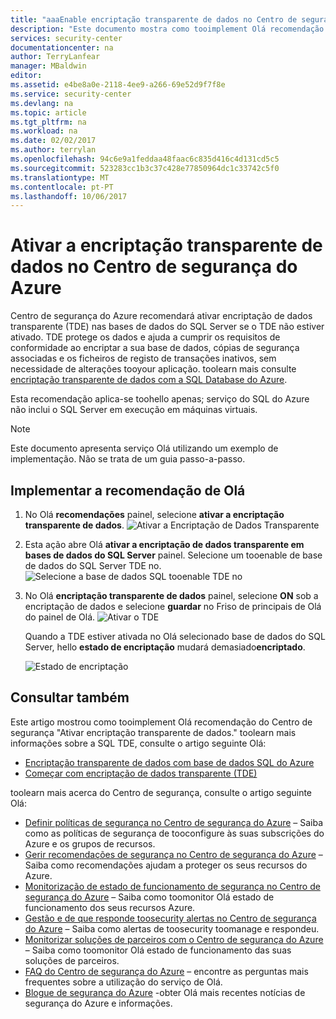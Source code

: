 ```yaml
---
title: "aaaEnable encriptação transparente de dados no Centro de segurança do Azure | Microsoft Docs"
description: "Este documento mostra como tooimplement Olá recomendação do Centro de segurança do Azure * * ativar transparente dados encriptação * *."
services: security-center
documentationcenter: na
author: TerryLanfear
manager: MBaldwin
editor: 
ms.assetid: e4be8a0e-2118-4ee9-a266-69e52d9f7f8e
ms.service: security-center
ms.devlang: na
ms.topic: article
ms.tgt_pltfrm: na
ms.workload: na
ms.date: 02/02/2017
ms.author: terrylan
ms.openlocfilehash: 94c6e9a1feddaa48faac6c835d416c4d131cd5c5
ms.sourcegitcommit: 523283cc1b3c37c428e77850964dc1c33742c5f0
ms.translationtype: MT
ms.contentlocale: pt-PT
ms.lasthandoff: 10/06/2017
---
```

# <a name="enable-transparent-data-encryption-in-azure-security-center"></a>Ativar a encriptação transparente de dados no Centro de segurança do Azure
Centro de segurança do Azure recomendará ativar encriptação de dados transparente (TDE) nas bases de dados do SQL Server se o TDE não estiver ativado. TDE protege os dados e ajuda a cumprir os requisitos de conformidade ao encriptar a sua base de dados, cópias de segurança associadas e os ficheiros de registo de transações inativos, sem necessidade de alterações tooyour aplicação. toolearn mais consulte [encriptação transparente de dados com a SQL Database do Azure](https://msdn.microsoft.com/library/dn948096).

Esta recomendação aplica-se toohello apenas; serviço do SQL do Azure não inclui o SQL Server em execução em máquinas virtuais.

> [!NOTE]
> Este documento apresenta serviço Olá utilizando um exemplo de implementação.  Não se trata de um guia passo-a-passo.
>
>

## <a name="implement-hello-recommendation"></a>Implementar a recomendação de Olá
1. No Olá **recomendações** painel, selecione **ativar a encriptação transparente de dados**.
   ![Ativar a Encriptação de Dados Transparente][1]
2. Esta ação abre Olá **ativar a encriptação de dados transparente em bases de dados do SQL Server** painel. Selecione um tooenable de base de dados do SQL Server TDE no.
   ![Selecione a base de dados SQL tooenable TDE no][2]
3. No Olá **encriptação transparente de dados** painel, selecione **ON** sob a encriptação de dados e selecione **guardar** no Friso de principais de Olá do painel de Olá.
   ![Ativar o TDE][3]

   Quando a TDE estiver ativada no Olá selecionado base de dados do SQL Server, hello **estado de encriptação** mudará demasiado**encriptado**.    

   ![Estado de encriptação][4]

## <a name="see-also"></a>Consultar também
Este artigo mostrou como tooimplement Olá recomendação do Centro de segurança "Ativar encriptação transparente de dados." toolearn mais informações sobre a SQL TDE, consulte o artigo seguinte Olá:

* [Encriptação transparente de dados com base de dados SQL do Azure](https://msdn.microsoft.com/library/dn948096)
* [Começar com encriptação de dados transparente (TDE)](../sql-data-warehouse/sql-data-warehouse-encryption-tde.md)

toolearn mais acerca do Centro de segurança, consulte o artigo seguinte Olá:

* [Definir políticas de segurança no Centro de segurança do Azure](security-center-policies.md) – Saiba como as políticas de segurança de tooconfigure às suas subscrições do Azure e os grupos de recursos.
* [Gerir recomendações de segurança no Centro de segurança do Azure](security-center-recommendations.md) – Saiba como recomendações ajudam a proteger os seus recursos do Azure.
* [Monitorização de estado de funcionamento de segurança no Centro de segurança do Azure](security-center-monitoring.md) – Saiba como toomonitor Olá estado de funcionamento dos seus recursos Azure.
* [Gestão e de que responde toosecurity alertas no Centro de segurança do Azure](security-center-managing-and-responding-alerts.md) – Saiba como alertas de toosecurity toomanage e respondeu.
* [Monitorizar soluções de parceiros com o Centro de segurança do Azure](security-center-partner-solutions.md) – Saiba como toomonitor Olá estado de funcionamento das suas soluções de parceiros.
* [FAQ do Centro de segurança do Azure](security-center-faq.md) – encontre as perguntas mais frequentes sobre a utilização do serviço de Olá.
* [Blogue de segurança do Azure](http://blogs.msdn.com/b/azuresecurity/) -obter Olá mais recentes notícias de segurança do Azure e informações.

<!--Image references-->
[1]: ./media/security-center-enable-tde-on-sql-databases/enable-tde.png
[2]:./media/security-center-enable-tde-on-sql-databases/transparent-data-encryption-blade.png
[3]: ./media/security-center-enable-tde-on-sql-databases/turn-on-tde.png
[4]: ./media/security-center-enable-tde-on-sql-databases/encrypted.png
